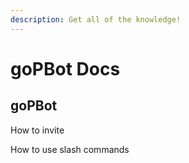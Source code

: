 ```yaml
---
description: Get all of the knowledge!
---
```


# goPBot Docs

## goPBot

How to invite

How to use slash commands


## 

